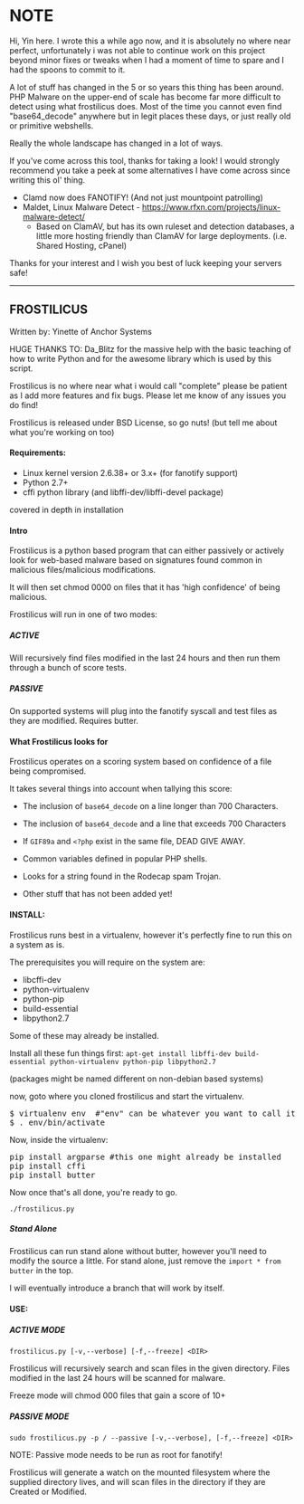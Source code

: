 # NOTE
Hi, Yin here. I wrote this a while ago now, and it is absolutely no where near perfect, unfortunately i was not able to continue work on this project beyond minor fixes or tweaks when I had a moment of time to spare and I had the spoons to commit to it.

A lot of stuff has changed in the 5 or so years this thing has been around. PHP Malware on the upper-end of scale has become far more difficult to detect using what frostilicus does. Most of the time you cannot even find "base64_decode" anywhere but in legit places these days, or just really old or primitive webshells.

Really the whole landscape has changed in a lot of ways.

If you've come across this tool, thanks for taking a look! I would strongly recommend you take a peek at some alternatives I have come across since writing this ol' thing.

  - Clamd now does FANOTIFY! (And not just mountpoint patrolling)
  - Maldet, Linux Malware Detect - https://www.rfxn.com/projects/linux-malware-detect/
    - Based on ClamAV, but has its own ruleset and detection databases, a little more hosting friendly than ClamAV for large deployments. (i.e. Shared Hosting, cPanel)

Thanks for your interest and I wish you best of luck keeping your servers safe!

---------------------------------------

FROSTILICUS
---------------------------------------

Written by: Yinette of Anchor Systems

HUGE THANKS TO: Da_Blitz for the massive help with the basic teaching of how to write Python and for the awesome
library which is used by this script.

Frostilicus is no where near what i would call "complete" please be patient as I add more features and fix bugs.
Please let me know of any issues you do find!

Frostilicus is released under BSD License, so go nuts! (but tell me about what you're working on too)

#### Requirements:

 - Linux kernel version 2.6.38+ or 3.x+ (for fanotify support)
 - Python 2.7+
 - cffi python library (and libffi-dev/libffi-devel package)

covered in depth in installation

#### Intro

Frostilicus is a python based program that can either passively or actively look for
web-based malware based on signatures found common in malicious files/malicious modifications.

It will then set chmod 0000 on files that it has 'high confidence' of being malicious.


Frostilicus will run in one of two modes:

##### ACTIVE

Will recursively find files modified in the last 24 hours and then run them through a bunch of score tests.

##### PASSIVE

On supported systems will plug into the fanotify syscall and test files as they are modified. Requires butter.

#### What Frostilicus looks for

Frostilicus operates on a scoring system based on confidence of a file being compromised.

It takes several things into account when tallying this score:

 - The inclusion of `base64_decode` on a line longer than 700 Characters.

 - The inclusion of `base64_decode` and a line that exceeds 700 Characters

 - If `GIF89a` and `<?php` exist in the same file, DEAD GIVE AWAY.

 - Common variables defined in popular PHP shells.

 - Looks for a string found in the Rodecap spam Trojan.

 - Other stuff that has not been added yet!

#### INSTALL:

Frostilicus runs best in a virtualenv, however it's perfectly fine to run this on a system as is.

The prerequisites you will require on the system are:

 - libcffi-dev
 - python-virtualenv
 - python-pip
 - build-essential
 - libpython2.7

Some of these may already be installed.

Install all these fun things first:
`apt-get install libffi-dev build-essential python-virtualenv python-pip libpython2.7`


(packages might be named different on non-debian based systems)


now, goto where you cloned frostilicus and start the virtualenv.

<pre>
$ virtualenv env  #"env" can be whatever you want to call it.
$ . env/bin/activate
</pre>
Now, inside the virtualenv:
<pre>
pip install argparse #this one might already be installed
pip install cffi
pip install butter
</pre>

Now once that's all done, you're ready to go.

`./frostilicus.py`

##### Stand Alone

Frostilicus can run stand alone without butter, however you'll need to modify the source a little.
For stand alone, just remove the `import * from butter` in the top.

I will eventually introduce a branch that will work by itself.

#### USE:

##### ACTIVE MODE

`frostilicus.py [-v,--verbose] [-f,--freeze] <DIR>`

Frostilicus will recursively search and scan files in the given directory.
Files modified in the last 24 hours will be scanned for malware.

Freeze mode will chmod 000 files that gain a score of 10+

##### PASSIVE MODE

`sudo frostilicus.py -p / --passive [-v,--verbose], [-f,--freeze] <DIR>`

NOTE: Passive mode needs to be run as root for fanotify!

Frostilicus will generate a watch on the mounted filesystem where the supplied directory lives,
and will scan files in the directory if they are Created or Modified.


